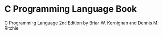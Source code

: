 # C Programming Language Book
C Programming Language 2nd Edition by Brian W. Kernighan and Dennis M. Ritchie
